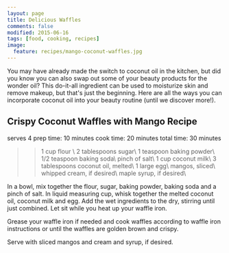 ```yaml
---
layout: page
title: Delicious Waffles
comments: false
modified: 2015-06-16
tags: [food, cooking, recipes]
image:
  feature: recipes/mango-coconut-waffles.jpg
---
```

You may have already made the switch to coconut oil in the kitchen, but did you know you can also swap out some of your beauty products for the wonder oil? This do-it-all ingredient can be used to moisturize skin and remove makeup, but that's just the beginning. Here are all the ways you can incorporate coconut oil into your beauty routine (until we discover more!).

## Crispy Coconut Waffles with Mango Recipe

serves 4
prep time: 10 minutes
cook time: 20 minutes
total time: 30 minutes

>>   1 cup flour \\
2 tablespoons sugar\\
1 teaspoon baking powder\\
1/2 teaspoon baking soda\\
pinch of salt\\
1 cup coconut milk\\
3 tablespoons coconut oil, melted\\
1 large egg\\
mangos, sliced\\
whipped cream, if desired\\
maple syrup, if desired\\

In a bowl, mix together the flour, sugar, baking powder, baking soda and a pinch of salt. In liquid measuring cup, whisk together the melted coconut oil, coconut milk and egg. Add the wet ingredients to the dry, stirring until just combined. Let sit while you heat up your waffle iron.

Grease your waffle iron if needed and cook waffles according to waffle iron instructions or until the waffles are golden brown and crispy.

Serve with sliced mangos and cream and syrup, if desired.

